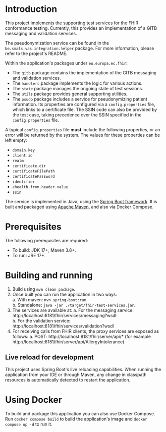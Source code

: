 # Introduction

This project implements the supporting test services for the FHIR conformance testing. Currently, this provides an 
implementation of a GITB messaging and validation services.

The pseudonymization service can be found in the `be.smals.vas.integration.helper` package. For more information, please refer to the project's README.

Within the application's packages under `eu.europa.ec.fhir`:

- The `gitb` package contains the implementation of the GITB messaging and validation services.
- The `handlers` package implements the logic for various actions.
- The `state` package manages the ongoing state of test sessions.
- The `utils` package provides general supporting utilities.
- The `psudo` package includes a service for pseudonymizing patient information. Its properties are configured via a `config.properties` file, which links to a certificate file. The SSIN code can also be provided by the test case, taking precedence over the SSIN specified in the `config.properties` file.

A typical `config.properties` file **must** include the following properties, or an error will be returned by the system. The values for these properties can be left empty:

- `domain.key`
- `client.id`
- `realm`
- `certificate.dir`
- `certificateFilePath`
- `certificatePassword`
- `identifier`
- `ehealth.from.header.value`
- `ssin`


The service is implemented in Java, using the [Spring Boot framework](https://spring.io/projects/spring-boot).
It is  built and packaged using [Apache Maven](https://maven.apache.org/), and also via Docker Compose.

# Prerequisites

The following prerequisites are required:
* To build: JDK 17+, Maven 3.8+.
* To run: JRE 17+.

# Building and running

1. Build using `mvn clean package`.
2. Once built you can run the application in two ways:  
  a. With maven: `mvn spring-boot:run`.  
  b. Standalone: `java -jar ./target/fhir-test-services.jar`.
3. The services are available at:
  a. For the messaging service: http://localhost:8181/fhir/services/messaging?wsdl  
  b. For the validation service: http://localhost:8181/fhir/services/validation?wsdl
4. For receiving calls from FHIR clients, the proxy services are exposed as follows:
  a. POST: http://localhost:8181/fhir/server/api/* (for example http://localhost:8181/fhir/server/api/AllergyIntolerance)

## Live reload for development

This project uses Spring Boot's live reloading capabilities. When running the application from your IDE or through
Maven, any change in classpath resources is automatically detected to restart the application.

# Using Docker

To build and package this application you can also use Docker Compose. Run `docker compose build` to build the application's
image and `docker compose up -d` to run it.